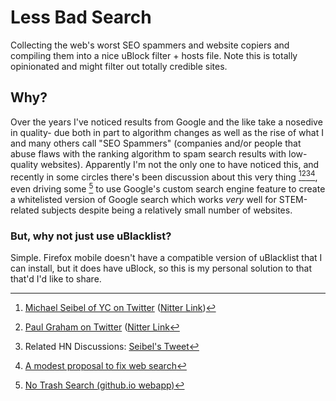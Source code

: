 # Less Bad Search
Collecting the web's worst SEO spammers and website copiers and compiling them into a nice uBlock filter + hosts file. Note this is totally opinionated and might filter out totally credible sites.

## Why?
Over the years I've noticed results from Google and the like take a nosedive in quality- due both in part to algorithm changes as well as the rise of what I and many others call "SEO Spammers" (companies and/or people that abuse flaws with the ranking algorithm to spam search results with low-quality websites). Apparently I'm not the only one to have noticed this, and recently in some circles there's been discussion about this very thing [^1][^2][^3][^4], even driving some [^5] to use Google's custom search engine feature to create a whitelisted version of Google search which works *very* well for STEM-related subjects despite being a relatively small number of websites.

### But, why not just use uBlacklist?
Simple. Firefox mobile doesn't have a compatible version of uBlacklist that I can install, but it does have uBlock, so this is my personal solution to that that'd I'd like to share.

[^1]: [Michael Seibel of YC on Twitter](https://twitter.com/mwseibel/status/1477701120319361026) ([Nitter Link](https://nitter.net/mwseibel/status/1477701120319361026))
[^2]: [Paul Graham on Twitter](https://twitter.com/paulg/status/1477760548787920901) ([Nitter Link](https://nitter.net/paulg/status/1477760548787920901)
[^3]: Related HN Discussions: [Seibel's Tweet](https://news.ycombinator.com/item?id=29772136)
[^4]: [A modest proposal to fix web search](https://yanmaani.github.io/a-modest-proposal-to-fix-web-search/)
[^5]: [No Trash Search (github.io webapp)](https://notrashsearch.github.io/)
